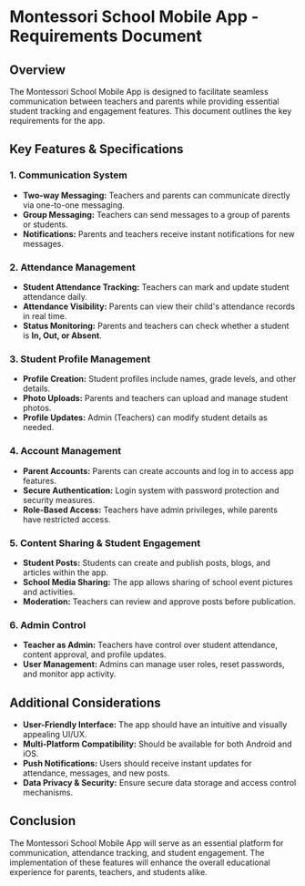 # Montessori School Mobile App - Requirements Document

## Overview
The Montessori School Mobile App is designed to facilitate seamless communication between teachers and parents while providing essential student tracking and engagement features. This document outlines the key requirements for the app.

## Key Features & Specifications

### 1. Communication System
- **Two-way Messaging:** Teachers and parents can communicate directly via one-to-one messaging.
- **Group Messaging:** Teachers can send messages to a group of parents or students.
- **Notifications:** Parents and teachers receive instant notifications for new messages.

### 2. Attendance Management
- **Student Attendance Tracking:** Teachers can mark and update student attendance daily.
- **Attendance Visibility:** Parents can view their child's attendance records in real time.
- **Status Monitoring:** Parents and teachers can check whether a student is **In, Out, or Absent**.

### 3. Student Profile Management
- **Profile Creation:** Student profiles include names, grade levels, and other details.
- **Photo Uploads:** Parents and teachers can upload and manage student photos.
- **Profile Updates:** Admin (Teachers) can modify student details as needed.

### 4. Account Management
- **Parent Accounts:** Parents can create accounts and log in to access app features.
- **Secure Authentication:** Login system with password protection and security measures.
- **Role-Based Access:** Teachers have admin privileges, while parents have restricted access.

### 5. Content Sharing & Student Engagement
- **Student Posts:** Students can create and publish posts, blogs, and articles within the app.
- **School Media Sharing:** The app allows sharing of school event pictures and activities.
- **Moderation:** Teachers can review and approve posts before publication.

### 6. Admin Control
- **Teacher as Admin:** Teachers have control over student attendance, content approval, and profile updates.
- **User Management:** Admins can manage user roles, reset passwords, and monitor app activity.

## Additional Considerations
- **User-Friendly Interface:** The app should have an intuitive and visually appealing UI/UX.
- **Multi-Platform Compatibility:** Should be available for both Android and iOS.
- **Push Notifications:** Users should receive instant updates for attendance, messages, and new posts.
- **Data Privacy & Security:** Ensure secure data storage and access control mechanisms.

## Conclusion
The Montessori School Mobile App will serve as an essential platform for communication, attendance tracking, and student engagement. The implementation of these features will enhance the overall educational experience for parents, teachers, and students alike.

